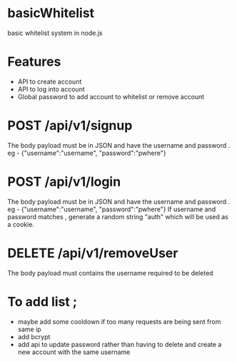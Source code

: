# basicWhitelist
basic whitelist system in node.js





# Features
- API to create account
- API to log into account
- Global password to add account to whitelist or remove account



# POST /api/v1/signup
The body payload must be in JSON and have the username and password . eg  - {"username":"username", "password":"pwhere"}



# POST /api/v1/login
The body payload must be in JSON and have the username and password . eg  - {"username":"username", "password":"pwhere"}
If username and password matches , generate a random string "auth" which will be used as a cookie.


# DELETE /api/v1/removeUser
The body payload must contains the username required to be deleted




# To add list ;
- maybe add some cooldown if too many requests are being sent from same ip 
- add bcrypt
- add api to update password rather than having to delete and create a new account with the same username
